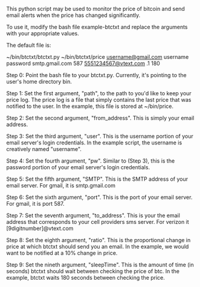 This python script may be used to monitor the price of bitcoin and send email alerts when the price has changed significantly.

To use it, modify the bash file example-btctxt and replace the arguments with your appropriate values.

The default file is:

~/bin/btctxt/btctxt.py ~/bin/btctxt/price username@gmail.com username password smtp.gmail.com 587 5551234567@vtext.com .1 180

Step 0: Point the bash file to your btctxt.py. Currently, it's pointing to the user's home directory bin.
	
Step 1: Set the first argument, "path", to the path to you'd like to keep your price log. The price log is a file that simply contains the last price that was notified to the user. In the example, this file is stored at ~/bin/price.

Step 2: Set the second argument, "from_address". This is simply your email address.

Step 3: Set the third argument, "user". This is the username portion of your email server's login credentials. In the example script, the username is creatively named "username".

Step 4: Set the fourth argument, "pw". Similar to (Step 3), this is the password portion of your email server's login credentials.

Step 5: Set the fifth argument, "SMTP". This is the SMTP address of your email server. For gmail, it is smtp.gmail.com

Step 6: Set the sixth argument, "port". This is the port of your email server. For gmail, it is port 587.

Step 7: Set the seventh argument, "to_address". This is your the email address that corresponds to your cell providers sms server. For verizon it [9digitnumber]@vtext.com

Step 8: Set the eighth argument, "ratio". This is the proportional change in price at which btctxt should send you an email. In the example, we would want to be notified at a 10% change in price.

Step 9: Set the nineth argument, "sleepTime". This is the amount of time (in seconds) btctxt should wait between checking the price of btc. In the example, btctxt waits 180 seconds between checking the price.

